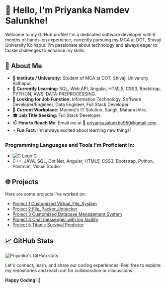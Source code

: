 
# 👋 Hello, I'm Priyanka Namdev Salunkhe!


Welcome to my GitHub profile! I'm a dedicated software developer with 6 months of hands-on experience, currently pursuing my MCA at DOT, Shivaji University Kolhapur. I'm passionate about technology and always eager to tackle challenges to enhance my skills.

## 🚀 About Me

- 🔭 **Institute / University:** Student of MCA at DOT, Shivaji University Kolhapur.
- 🌱 **Currently Learning:** SQL, Web API, Angular, HTML5, CSS3, Bootstrap, PYTHON, AWS, DATA-PREPROCESSING.
- 💬 **Looking for Job Function:** Information Technology, Software Developer/Engineer, Data Engineer, Full Stack Developer.
- 🏢 **Current Workplace:** Munimji's IT Solution, Sangli, Maharashtra.
- 🎓 **Job Title Seeking:** Full Stack Developer.
- 📫 **How to Reach Me:** Email me at 📧 priyankasalunkhe950@gmail.com.
- ⚡ **Fun Fact:** I'm always excited about learning new things!

### Programming Languages and Tools I'm Proficient In:

- ![C Logo](link-to-c-logo) C
-  C++, JAVA, SQL, Dot Net, Angular, HTML5, CSS3, Bootstrap, Python, Postman, Visual Studio


## 🌐 Projects

Here are some projects I've worked on:

- [Project 1 Customized Virtual_File_System](https://github.com/PRIYANKA-SALUNKHE9/Virtual_File_System)
- [Project 2 File_Packer_Unpacker](https://github.com/PRIYANKA-SALUNKHE9/File_Packer_Unpacker) 
- [Project 3 Customized Database Management System](https://github.com/PRIYANKA-SALUNKHE9/Database_Management_System)
- [Project 4 Chat messenger with log facility](https://github.com/PRIYANKA-SALUNKHE9/Chat_Messenger)
- [Project 5 Titanic Survival Predictor](https://github.com/PRIYANKA-SALUNKHE9/Titanic_Survival_Predictor) 


## 📈 GitHub Stats

![Priyanka's GitHub stats](https://github-readme-stats.vercel.app/api?username=PRIYANKA-SALUNKHE9&shohttps://github-readme-stats.vercel.app/api?PRIYANKA-SALUNKHE9=PRIYANKA-SALUNKHE9&show_icons=true&hide_title=true&count_private=true&theme=radical)

Let's connect, learn, and share our coding experiences! Feel free to explore my repositories and reach out for collaboration or discussions.

**Happy Coding!** 🚀
